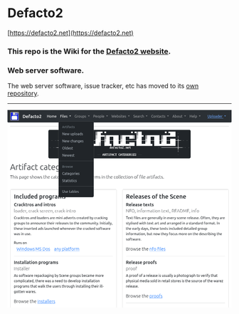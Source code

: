 # Defacto2

[https://defacto2.net](https://defacto2.net)

### This repo is the Wiki for the [Defacto2 website](https://defacto2.net).

### Web server software.

The web server software, issue tracker, etc has moved to its [own repository](https://github.com/Defacto2/server).

---

![Website screen shot](images/navbar1008x887.webp)
